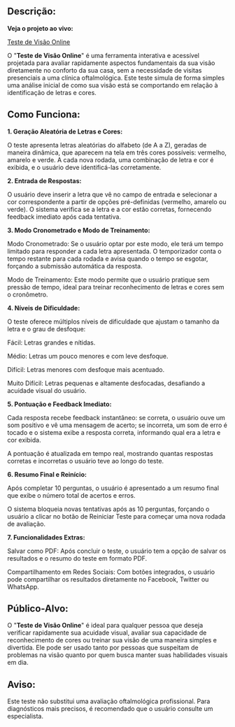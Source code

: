 ## Descrição: ##

**Veja o projeto ao vivo:**

[Teste de Visão Online](https://ninja1375.github.io/Teste-de-Visao-Online/)

O "**Teste de Visão Online**" é uma ferramenta interativa e acessível projetada para avaliar rapidamente aspectos fundamentais da sua visão diretamente no conforto da sua casa, sem a necessidade de visitas presenciais a uma clínica oftalmológica. Este teste simula de forma simples uma análise inicial de como sua visão está se comportando em relação à identificação de letras e cores.

## Como Funciona: ##

**1. Geração Aleatória de Letras e Cores:** 

O teste apresenta letras aleatórias do alfabeto (de A a Z), geradas de maneira dinâmica, que aparecem na tela em três cores possíveis: vermelho, amarelo e verde. A cada nova rodada, uma combinação de letra e cor é exibida, e o usuário deve identificá-las corretamente.

**2. Entrada de Respostas:**

O usuário deve inserir a letra que vê no campo de entrada e selecionar a cor correspondente a partir de opções pré-definidas (vermelho, amarelo ou verde). O sistema verifica se a letra e a cor estão corretas, fornecendo feedback imediato após cada tentativa.

**3. Modo Cronometrado e Modo de Treinamento:**

Modo Cronometrado: Se o usuário optar por este modo, ele terá um tempo limitado para responder a cada letra apresentada. O temporizador conta o tempo restante para cada rodada e avisa quando o tempo se esgotar, forçando a submissão automática da resposta. 

Modo de Treinamento: Este modo permite que o usuário pratique sem pressão de tempo, ideal para treinar reconhecimento de letras e cores sem o cronômetro.

**4. Níveis de Dificuldade:** 

O teste oferece múltiplos níveis de dificuldade que ajustam o tamanho da letra e o grau de desfoque:

Fácil: Letras grandes e nítidas.

Médio: Letras um pouco menores e com leve desfoque.

Difícil: Letras menores com desfoque mais acentuado.

Muito Difícil: Letras pequenas e altamente desfocadas, desafiando a acuidade visual do usuário.

**5. Pontuação e Feedback Imediato:**

Cada resposta recebe feedback instantâneo: se correta, o usuário ouve um som positivo e vê uma mensagem de acerto; se incorreta, um som de erro é tocado e o sistema exibe a resposta correta, informando qual era a letra e cor exibida.

A pontuação é atualizada em tempo real, mostrando quantas respostas corretas e incorretas o usuário teve ao longo do teste.

**6. Resumo Final e Reinício:**

Após completar 10 perguntas, o usuário é apresentado a um resumo final que exibe o número total de acertos e erros.

O sistema bloqueia novas tentativas após as 10 perguntas, forçando o usuário a clicar no botão de Reiniciar Teste para começar uma nova rodada de avaliação.

**7. Funcionalidades Extras:**

Salvar como PDF: Após concluir o teste, o usuário tem a opção de salvar os resultados e o resumo do teste em formato PDF.

Compartilhamento em Redes Sociais: Com botões integrados, o usuário pode compartilhar os resultados diretamente no Facebook, Twitter ou WhatsApp.

## Público-Alvo: ##

O "**Teste de Visão Online**" é ideal para qualquer pessoa que deseja verificar rapidamente sua acuidade visual, avaliar sua capacidade de reconhecimento de cores ou treinar sua visão de uma maneira simples e divertida. Ele pode ser usado tanto por pessoas que suspeitam de problemas na visão quanto por quem busca manter suas habilidades visuais em dia.

## Aviso: ##

Este teste não substitui uma avaliação oftalmológica profissional. Para diagnósticos mais precisos, é recomendado que o usuário consulte um especialista.
